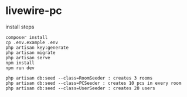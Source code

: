 # livewire-pc
 
install steps 

    composer install
    cp .env.example .env
    php artisan key:generate
    php artisan migrate
    php artisan serve
    npm install
    npm run dev

    php artisan db:seed --class=RoomSeeder : creates 3 rooms
    php artisan db:seed --class=PCSeeder : creates 10 pcs in every room
    php artisan db:seed --class=UserSeeder : creates 20 users